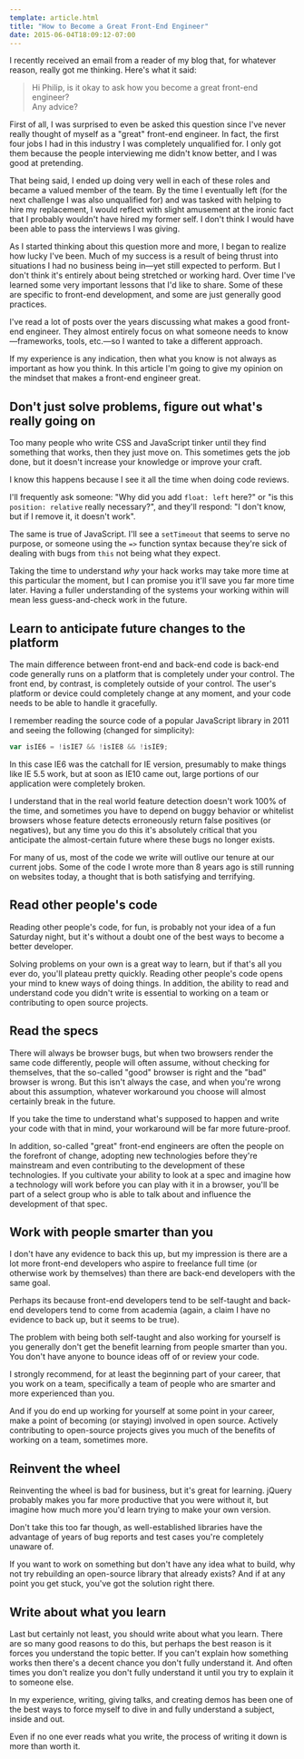 ```yaml
---
template: article.html
title: "How to Become a Great Front-End Engineer"
date: 2015-06-04T18:09:12-07:00
---
```


I recently received an email from a reader of my blog that, for whatever reason, really got me thinking. Here's what it said:

> Hi Philip, is it okay to ask how you become a great front-end engineer?<br>
> Any advice?

First of all, I was surprised to even be asked this question since I've never really thought of myself as a "great" front-end engineer. In fact, the first four jobs I had in this industry I was completely unqualified for. I only got them because the people interviewing me didn't know better, and I was good at pretending.

That being said, I ended up doing very well in each of these roles and became a valued member of the team. By the time I eventually left (for the next challenge I was also unqualified for) and was tasked with helping to hire my replacement, I would reflect with slight amusement at the ironic fact that I probably wouldn't have hired my former self. I don't think I would have been able to pass the interviews I was giving.

As I started thinking about this question more and more, I began to realize how lucky I've been. Much of my success is a result of being thrust into situations I had no business being in&mdash;yet still expected to perform. But I don't think it's entirely about being stretched or working hard. Over time I've learned some very important lessons that I'd like to share. Some of these are specific to front-end development, and some are just generally good practices.

I've read a lot of posts over the years discussing what makes a good front-end engineer. They almost entirely focus on what someone needs to know&mdash;frameworks, tools, etc.&mdash;so I wanted to take a different approach.

If my experience is any indication, then what you know is not always as important as how you think. In this article I'm going to give my opinion on the mindset that makes a front-end engineer great.

## Don't just solve problems, figure out what's really going on

Too many people who write CSS and JavaScript tinker until they find something that works, then they just move on. This sometimes gets the job done, but it doesn't increase your knowledge or improve your craft.

I know this happens because I see it all the time when doing code reviews.

I'll frequently ask someone: "Why did you add `float: left` here?" or "is this `position: relative` really necessary?", and they'll respond: "I don't know, but if I remove it, it doesn't work".

The same is true of JavaScript. I'll see a `setTimeout` that seems to serve no purpose, or someone using the `=>` function syntax because they're sick of dealing with bugs from `this` not being what they expect.

Taking the time to understand *why* your hack works may take more time at this particular the moment, but I can promise you it'll save you far more time later. Having a fuller understanding of the systems your working within will mean less guess-and-check work in the future.

## Learn to anticipate future changes to the platform

The main difference between front-end and back-end code is back-end code generally runs on a platform that is completely under your control. The front end, by contrast, is completely outside of your control. The user's platform or device could completely change at any moment, and your code needs to be able to handle it gracefully.

I remember reading the source code of a popular JavaScript library in 2011 and seeing the following (changed for simplicity):

```js
var isIE6 = !isIE7 && !isIE8 && !isIE9;
```

In this case IE6 was the catchall for IE version, presumably to make things like IE 5.5 work, but at soon as IE10 came out, large portions of our application were completely broken.

I understand that in the real world feature detection doesn't work 100% of the time, and sometimes you have to depend on buggy behavior or whitelist browsers whose feature detects erroneously return false positives (or negatives), but any time you do this it's absolutely critical that you anticipate the almost-certain future where these bugs no longer exists.

For many of us, most of the code we write will outlive our tenure at our current jobs. Some of the code I wrote more than 8 years ago is still running on websites today, a thought that is both satisfying and terrifying.

## Read other people's code

Reading other people's code, for fun, is probably not your idea of a fun Saturday night, but it's without a doubt one of the best ways to become a better developer.

Solving problems on your own is a great way to learn, but if that's all you ever do, you'll plateau pretty quickly. Reading other people's code opens your mind to knew ways of doing things. In addition, the ability to read and understand code you didn't write is essential to working on a team or contributing to open source projects.

## Read the specs

There will always be browser bugs, but when two browsers render the same code differently, people will often assume, without checking for themselves, that the so-called "good" browser is right and the "bad" browser is wrong. But this isn't always the case, and when you're wrong about this assumption, whatever workaround you choose will almost certainly break in the future.

If you take the time to understand what's supposed to happen and write your code with that in mind, your workaround will be far more future-proof.

In addition, so-called "great" front-end engineers are often the people on the forefront of change, adopting new technologies before they're mainstream and even contributing to the development of these technologies. If you cultivate your ability to look at a spec and imagine how a technology will work before you can play with it in a browser, you'll be part of a select group who is able to talk about and influence the development of that spec.

## Work with people smarter than you

I don't have any evidence to back this up, but my impression is there are a lot more front-end developers who aspire to freelance full time (or otherwise work by themselves) than there are back-end developers with the same goal.

Perhaps its because front-end developers tend to be self-taught and back-end developers tend to come from academia (again, a claim I have no evidence to back up, but it seems to be true).

The problem with being both self-taught and also working for yourself is you generally don't get the benefit learning from people smarter than you. You don't have anyone to bounce ideas off of or review your code.

I strongly recommend, for at least the beginning part of your career, that you work on a team, specifically a team of people who are smarter and more experienced than you.

And if you do end up working for yourself at some point in your career, make a point of becoming (or staying) involved in open source. Actively contributing to open-source projects gives you much of the benefits of working on a team, sometimes more.

## Reinvent the wheel

Reinventing the wheel is bad for business, but it's great for learning. jQuery probably makes you far more productive that you were without it, but imagine how much more you'd learn trying to make your own version.

Don't take this too far though, as well-established libraries have the advantage of years of bug reports and test cases you're completely unaware of.

If you want to work on something but don't have any idea what to build, why not try rebuilding an open-source library that already exists? And if at any point you get stuck, you've got the solution right there.

## Write about what you learn

Last but certainly not least, you should write about what you learn. There are so many good reasons to do this, but perhaps the best reason is it forces you understand the topic better. If you can't explain how something works then there's a decent chance you don't fully understand it. And often times you don't realize you don't fully understand it until you try to explain it to someone else.

In my experience, writing, giving talks, and creating demos has been one of the best ways to force myself to dive in and fully understand a subject, inside and out.

Even if no one ever reads what you write, the process of writing it down is more than worth it.
